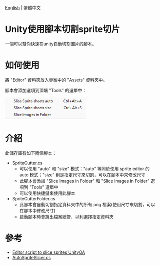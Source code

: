 [English](README.md) | 繁體中文
# Unity使用腳本切割sprite切片
一個可以幫你快速在unity自動切割圖片的腳本。

# 如何使用
將 "Editor" 資料夾放入專案中的 "Assets" 資料夾中。

腳本會添加選項到頂端 "Tools" 的選單中：

![menu](image/menu.png)

# 介紹
此儲存庫有如下兩個腳本：
* SpriteCutter.cs
  * 可以使用 "auto" 和 "size" 模式："auto" 等同於使用 sprite editor 的 auto 模式；"size" 則是指定尺寸來切割，可以在腳本中來修改尺寸
  * 此腳本會添加 "Slice Images in Folder" 和 "Slice Images in Folder" 選項到 "Tools" 選單中
  * 可以使用快捷鍵來使用此腳本
* SpriteCutterFolder.cs
  * 此腳本會自動切割指定資料夾中的所有 png 檔案(使用尺寸來切割，可以在腳本中修改尺寸)
  * 啟動腳本時會跳出檔案總管，以利選擇指定資料夾

# 參考
* [Editor script to slice sprites UnityQA](https://discussions.unity.com/t/editor-script-to-slice-sprites/135690)
* [AutoSpriteSlicer.cs](https://gist.github.com/shadesbelow/8a6ddc54db795241f3cff539db6ea487)
